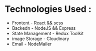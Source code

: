 # Technologies Used :
+ Frontent - React && scss
+ Backedn - NodeJS && Express
+ State Management - Redux Toolkit
+ image Storage - Cloudinary
+ Email - NodeMailer 


